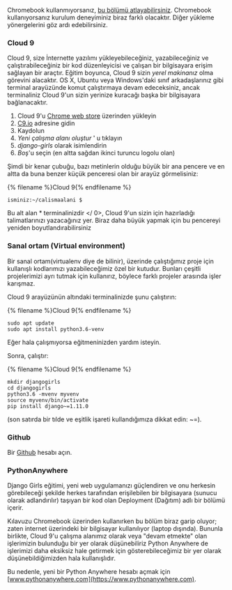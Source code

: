 Chromebook kullanmıyorsanız, [bu bölümü atlayabilirsiniz](http://django-blog-tutorial.kadinyazilimci.com/en/installation/#install-python). Chromebook kullanıyorsanız kurulum deneyiminiz biraz farklı olacaktır. Diğer yükleme yönergelerini göz ardı edebilirsiniz.

### Cloud 9

Cloud 9, size İnternette yazılımı yükleyebileceğiniz, yazabileceğiniz ve çalıştırabileceğiniz bir kod düzenleyicisi ve çalışan bir bilgisayara erişim sağlayan bir araçtır. Eğitim boyunca, Cloud 9 sizin *yerel makinanız* olma görevini alacaktır. OS X, Ubuntu veya Windows'daki sınıf arkadaşlarınız gibi terminal arayüzünde komut çalıştırmaya devam edeceksiniz, ancak terminaliniz Cloud 9'un sizin yerinize kuracağı başka bir bilgisayara bağlanacaktır.

1. Cloud 9'u [Chrome web store](https://chrome.google.com/webstore/detail/cloud9/nbdmccoknlfggadpfkmcpnamfnbkmkcp) üzerinden yükleyin
2. [C9.io](https://c9.io) adresine gidin
3. Kaydolun
4. *Yeni çalışma alanı oluştur* ' u tıklayın
5. *django-girls* olarak isimlendirin
6. *Boş*'u seçin (en altta sağdan ikinci turuncu logolu olan)

Şimdi bir kenar çubuğu, bazı metinlerin olduğu büyük bir ana pencere ve en altta da buna benzer küçük penceresi olan bir arayüz görmelisiniz:

{% filename %}Cloud 9{% endfilename %}

    isminiz:~/calismaalani $
    

Bu alt alan * terminalinizdir </ 0>, Cloud 9'un sizin için hazırladığı talimatlarınızı yazacağınız yer. Biraz daha büyük yapmak için bu pencereyi yeniden boyutlandırabilirsiniz</p> 

### Sanal ortam (Virtual environment)

Bir sanal ortam(virtualenv diye de bilinir), üzerinde çalıştığımız proje için kullanışlı kodlarımızı yazabileceğimiz özel bir kutudur. Bunları çeşitli projelerimizi ayrı tutmak için kullanırız, böylece farklı projeler arasında işler karışmaz.

Cloud 9 arayüzünün altındaki terminalinizde şunu çalıştırın:

{% filename %}Cloud 9{% endfilename %}

    sudo apt update
    sudo apt install python3.6-venv
    

Eğer hala çalışmıyorsa eğitmeninizden yardım isteyin.

Sonra, çalıştır:

{% filename %}Cloud 9{% endfilename %}

    mkdir djangogirls 
    cd djangogirls 
    python3.6 -mvenv myvenv 
    source myvenv/bin/activate 
    pip install django~=1.11.0
    

(son satırda bir tılde ve eşitlik işareti kullandığımıza dikkat edin: ~=).

### Github

Bir [Github](https://github.com) hesabı açın.

### PythonAnywhere

Django Girls eğitimi, yeni web uygulamanızı güçlendiren ve onu herkesin görebileceği şekilde herkes tarafından erişilebilen bir bilgisayara (sunucu olarak adlandırılır) taşıyan bir kod olan Deployment (Dağıtım) adlı bir bölümü içerir.

Kılavuzu Chromebook üzerinden kullanırken bu bölüm biraz garip oluyor; zaten internet üzerindeki bir bilgisayar kullanılıyor (laptop dışında). Bununla birlikte, Cloud 9'u çalışma alanımız olarak veya "devam etmekte" olan işlerimizin bulunduğu bir yer olarak düşünebiliriz Python Anywhere de işlerimizi daha eksiksiz hale getirmek için gösterebileceğimiz bir yer olarak düşünebildiğimizden hala kullanışlıdır.

Bu nedenle, yeni bir Python Anywhere hesabı açmak için [www.pythonanywhere.com](https://www.pythonanywhere.com).